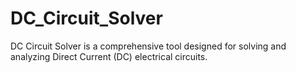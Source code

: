 # DC_Circuit_Solver
DC Circuit Solver is a comprehensive tool designed for solving and analyzing Direct Current (DC) electrical circuits.
